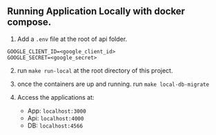 ## Running Application Locally with docker compose.

1. Add a `.env` file at the root of api folder.
```env
GOOGLE_CLIENT_ID=<google_client_id>
GOOGLE_SECRET=<google_secret>
```

2. run `make run-local` at the root directory of this project.

3. once the containers are up and running. run `make local-db-migrate`

4. Access the applications at:
    - App: `localhost:3000`
    - Api: `localhost:4000`
    - DB: `localhost:4566`
